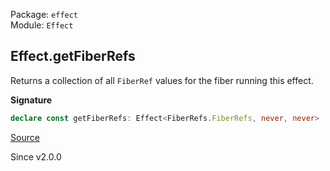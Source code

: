 Package: `effect`<br />
Module: `Effect`<br />

## Effect.getFiberRefs

Returns a collection of all `FiberRef` values for the fiber running this
effect.

**Signature**

```ts
declare const getFiberRefs: Effect<FiberRefs.FiberRefs, never, never>
```

[Source](https://github.com/Effect-TS/effect/tree/main/packages/effect/src/Effect.ts#L10393)

Since v2.0.0